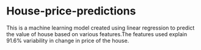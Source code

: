 # House-price-predictions
  This is a machine learning model created using linear regression to predict the value of house based on various features.The features used explain 91.6% variability in change in price of the house.


